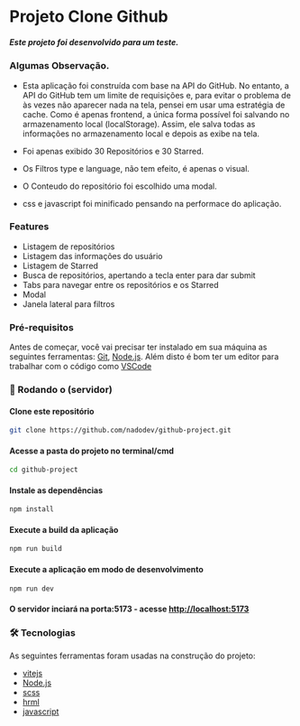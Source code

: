 
# Projeto Clone Github
##### Este projeto foi desenvolvido para um teste.

### Algumas Observação.
- Esta aplicação foi construída com base na API do GitHub. No entanto, a API do GitHub tem um limite de requisições e, para evitar o problema de às vezes não aparecer nada na tela, pensei em usar uma estratégia de cache. Como é apenas frontend, a única forma possível foi salvando no armazenamento local (localStorage). Assim, ele salva todas as informações no armazenamento local e depois as exibe na tela.

- Foi apenas exibido 30 Repositórios e 30 Starred.
- Os Filtros type e language, não tem efeito, é apenas o visual.
- O Conteudo do repositório foi escolhido uma modal.
- css e javascript foi minificado pensando na performace do aplicação.

### Features

- Listagem de repositórios
- Listagem das informações do usuário
- Listagem de Starred
- Busca de repositórios, apertando a tecla enter para dar submit
- Tabs para navegar entre os repositórios e os Starred
- Modal
- Janela lateral para filtros


### Pré-requisitos

Antes de começar, você vai precisar ter instalado em sua máquina as seguintes ferramentas:
[Git](https://git-scm.com), [Node.js](https://nodejs.org/en/). 
Além disto é bom ter um editor para trabalhar com o código como [VSCode](https://code.visualstudio.com/)


### 🎲 Rodando o (servidor)
#### Clone este repositório
```bash
git clone https://github.com/nadodev/github-project.git
```
#### Acesse a pasta do projeto no terminal/cmd
```bash
cd github-project
```
#### Instale as dependências
```bash
npm install
```
#### Execute a build da aplicação 

```bash
npm run build
```

#### Execute a aplicação em modo de desenvolvimento
```bash
npm run dev
```

#### O servidor inciará na porta:5173 - acesse <http://localhost:5173>

### 🛠 Tecnologias

As seguintes ferramentas foram usadas na construção do projeto:

- [vitejs](https://vitejs.dev/guide/)
- [Node.js](https://nodejs.org/en/)
- [scss](https://sass-lang.com/)
- [hrml](https://developer.mozilla.org/pt-BR/docs/Web/html)
- [javascript](https://developer.mozilla.org/pt-BR/docs/Web/JavaScript)

